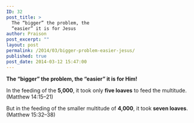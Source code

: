 ```yaml
---
ID: 32
post_title: >
  The “bigger” the problem, the
  “easier” it is for Jesus
author: Praison
post_excerpt: ""
layout: post
permalink: /2014/03/bigger-problem-easier-jesus/
published: true
post_date: 2014-03-12 15:47:00
---
```

<b>The “bigger” the problem, the “easier” it is for Him!</b>

In the feeding of the <b>5,000</b>, it took only <b>five loaves</b> to feed the multitude. (Matthew 14:15–21)

But in the feeding of the smaller multitude of <b>4,000</b>, it took <b>seven loaves</b>. (Matthew 15:32–38)